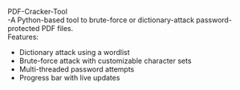 PDF-Cracker-Tool
<br>
-A Python-based tool to brute-force or dictionary-attack password-protected PDF files.
<br>
Features:<br>
- Dictionary attack using a wordlist
- Brute-force attack with customizable character sets
- Multi-threaded password attempts
- Progress bar with live updates
<br> 
